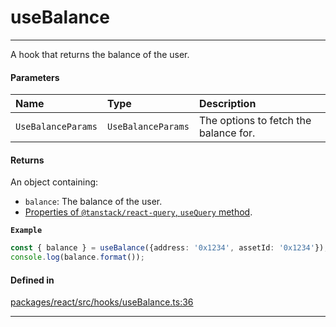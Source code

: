 # useBalance
---

A hook that returns the balance of the user.

#### Parameters

| Name | Type | Description |
| :------ | :------ | :------ |
| `UseBalanceParams` | `UseBalanceParams` | The options to fetch the balance for. |

#### Returns

An object containing:
- `balance`: The balance of the user.
- [Properties of `@tanstack/react-query`, `useQuery` method](https://tanstack.com/query/latest/docs/framework/react/reference/useQuery).

**`Example`**

```ts
const { balance } = useBalance({address: '0x1234', assetId: '0x1234'});
console.log(balance.format());
```

#### Defined in

[packages/react/src/hooks/useBalance.ts:36](https://github.com/LeoCourbassier/fuel-connectors/blob/3be030f46c51ceec060dd54c83d891fef5f785a0/packages/react/src/hooks/useBalance.ts#L36)

___
